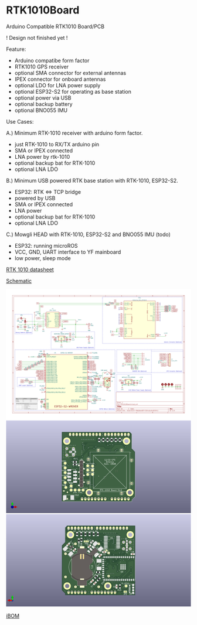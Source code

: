 # RTK1010Board
Arduino Compatible RTK1010 Board/PCB

! Design not finished yet !

Feature:

* Arduino compatibe form factor
* RTK1010 GPS receiver
* optional SMA connector for external antennas
* IPEX connector for onboard antennas
* optional LDO for LNA power supply
* optional ESP32-S2 for operating as base station
* optional power via USB
* optional backup battery
* optional BNO055 IMU

Use Cases:

A.) Minimum RTK-1010 receiver with arduino form factor. 
* just RTK-1010 to RX/TX arduino pin
* SMA or IPEX connected
* LNA power by rtk-1010
* optional backup bat for RTK-1010
* optional LNA LDO

B.) Minimum USB powered RTK base station with RTK-1010, ESP32-S2.  
* ESP32: RTK <=> TCP bridge
* powered by USB
* SMA or IPEX connected
* LNA power
* optional backup bat for RTK-1010
* optional LNA LDO

C.) Mowgli HEAD with RTK-1010, ESP32-S2 and BNO055 IMU (todo)
* ESP32: running microROS
* VCC, GND, UART interface to YF mainboard
* low power, sleep mode

[RTK 1010 datasheet](https://www.locosystech.com/Templates/att/RTK-1010_datasheet_v0.7.pdf)

[Schematic](RTK1010Board.pdf)

![alt text](RTK1010Board.svg)
![alt text](images/RTK1010Board_3D_F.png)
![alt text](images/RTK1010Board_3D_B.png)

[iBOM](bom/ibom.html)
